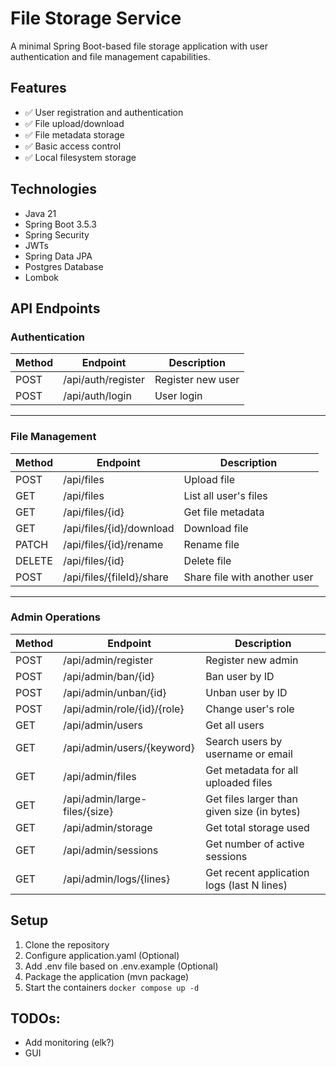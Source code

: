 # File Storage Service

A minimal Spring Boot-based file storage application with user authentication and file management
capabilities.

## Features

- ✅ User registration and authentication
- ✅ File upload/download
- ✅ File metadata storage
- ✅ Basic access control
- ✅ Local filesystem storage

## Technologies

- Java 21
- Spring Boot 3.5.3
- Spring Security
- JWTs
- Spring Data JPA
- Postgres Database
- Lombok

## API Endpoints

### Authentication

| Method | Endpoint           | Description       |
|--------|--------------------|-------------------|
| POST   | /api/auth/register | Register new user |
| POST   | /api/auth/login    | User login        |

---

### File Management

| Method | Endpoint                  | Description                  |
|--------|---------------------------|------------------------------|
| POST   | /api/files                | Upload file                  |
| GET    | /api/files                | List all user's files        |
| GET    | /api/files/{id}           | Get file metadata            |
| GET    | /api/files/{id}/download  | Download file                |
| PATCH  | /api/files/{id}/rename    | Rename file                  |
| DELETE | /api/files/{id}           | Delete file                  |
| POST   | /api/files/{fileId}/share | Share file with another user |

---

### Admin Operations

| Method | Endpoint                      | Description                                 |
|--------|-------------------------------|---------------------------------------------|
| POST   | /api/admin/register           | Register new admin                          |
| POST   | /api/admin/ban/{id}           | Ban user by ID                              |
| POST   | /api/admin/unban/{id}         | Unban user by ID                            |
| POST   | /api/admin/role/{id}/{role}   | Change user's role                          |
| GET    | /api/admin/users              | Get all users                               |
| GET    | /api/admin/users/{keyword}    | Search users by username or email           |
| GET    | /api/admin/files              | Get metadata for all uploaded files         |
| GET    | /api/admin/large-files/{size} | Get files larger than given size (in bytes) |
| GET    | /api/admin/storage            | Get total storage used                      |
| GET    | /api/admin/sessions           | Get number of active sessions               |
| GET    | /api/admin/logs/{lines}       | Get recent application logs (last N lines)  |

## Setup

1. Clone the repository
2. Configure application.yaml (Optional)
3. Add .env file based on .env.example (Optional)
4. Package the application (mvn package)
5. Start the containers `docker compose up -d`

## TODOs:

* Add monitoring (elk?)
* GUI
